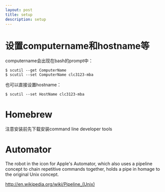 ```yaml
---
layout: post
title: setup
description: setup
---
```


设置computername和hostname等
============================

computername会出现在bash的prompt中：

    $ scutil --get ComputerName
    $ scutil --set ComputerName clc3123-mba

也可以直接设置hostname：

    $ scutil --set HostName clc3123-mba

Homebrew
========

注意安装前先下载安装command line developer tools

Automator
=========

The robot in the icon for Apple's Automator, which also uses a pipeline concept to chain repetitive commands together, holds a pipe in homage to the original Unix concept.

<http://en.wikipedia.org/wiki/Pipeline_(Unix)>
